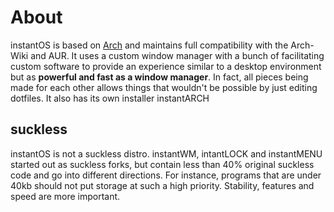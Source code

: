 # About

instantOS is based on [Arch](https://archlinux.org/) and maintains full
compatibility with the Arch-Wiki and AUR.
It uses a custom window manager with a bunch of facilitating custom software
to provide an experience similar to a desktop environment but as **powerful and
fast as a window manager**. In fact, all pieces being made for each other
allows things that wouldn't be possible by just editing dotfiles.
It also has its own installer instantARCH

## suckless

instantOS is not a suckless distro. instantWM, intantLOCK and instantMENU
started out as suckless forks, but contain less than 40% original suckless
code and go into different directions.
For instance, programs that are under 40kb should not put storage at such a
high priority. Stability, features and speed are more important.

